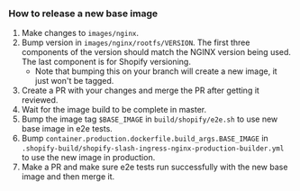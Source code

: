 ### How to release a new base image
1. Make changes to `images/nginx`.
1. Bump version in `images/nginx/rootfs/VERSION`. The first three components of the version
should match the NGINX version being used. The last component is for Shopify versioning.
    - Note that bumping this on your branch will create a new image, it just won't be tagged.
1. Create a PR with your changes and merge the PR after getting it reviewed.
1. Wait for the image build to be complete in master.
1. Bump the image tag `$BASE_IMAGE` in `build/shopify/e2e.sh` to use new base image in e2e tests.
1. Bump `container.production.dockerfile.build_args.BASE_IMAGE` in `.shopify-build/shopify-slash-ingress-nginx-production-builder.yml` to use the new image in production.
1. Make a PR and make sure e2e tests run successfully with the new base image and then merge it.
